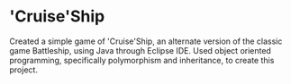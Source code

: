 # 'Cruise'Ship

Created a simple game of 'Cruise'Ship, an alternate version of the classic game Battleship, using Java through Eclipse IDE. Used object oriented programming, specifically polymorphism and inheritance, to create this project.
